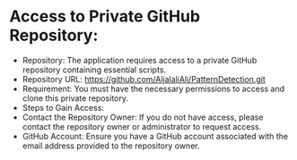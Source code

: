 # Access to Private GitHub Repository:

* Repository: The application requires access to a private GitHub repository containing essential scripts.
* Repository URL: https://github.com/AljalaliAli/PatternDetection.git
* Requirement: You must have the necessary permissions to access and clone this private repository.
* Steps to Gain Access:
* Contact the Repository Owner: If you do not have access, please contact the repository owner or administrator to request access.
* GitHub Account: Ensure you have a GitHub account associated with the email address provided to the repository owner.